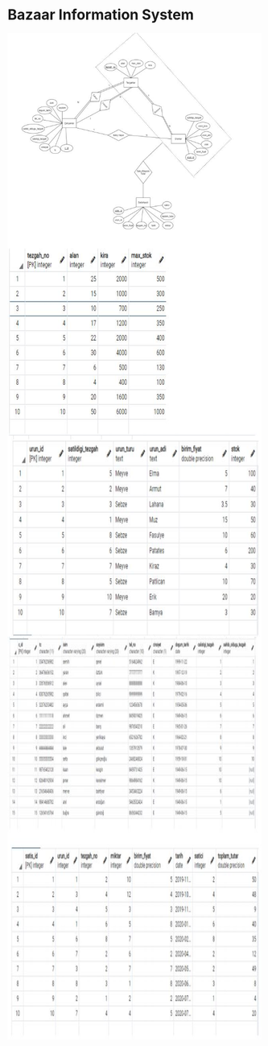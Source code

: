 # Bazaar Information System
<img src="image/1.JPG" height = "400" width = "600" align="center">
<br>
<img src="image/2.JPG" height = "400" width = "800" align="center">
<br>
<img src="image/3.JPG" height = "400" width = "800" align="center">
<br>
<img src="image/4.JPG" height = "400" width = "800" align="center">
<br>
<img src="image/5.JPG" height = "400" width = "800" align="center">
<br>
